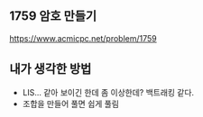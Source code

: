 ## 1759 암호 만들기

<https://www.acmicpc.net/problem/1759>

## 내가 생각한 방법

<!-- ![이미지](./img.png) -->

- LIS... 같아 보이긴 한데 좀 이상한데? 백트래킹 같다.
- 조합을 만들어 풀면 쉽게 풀림
